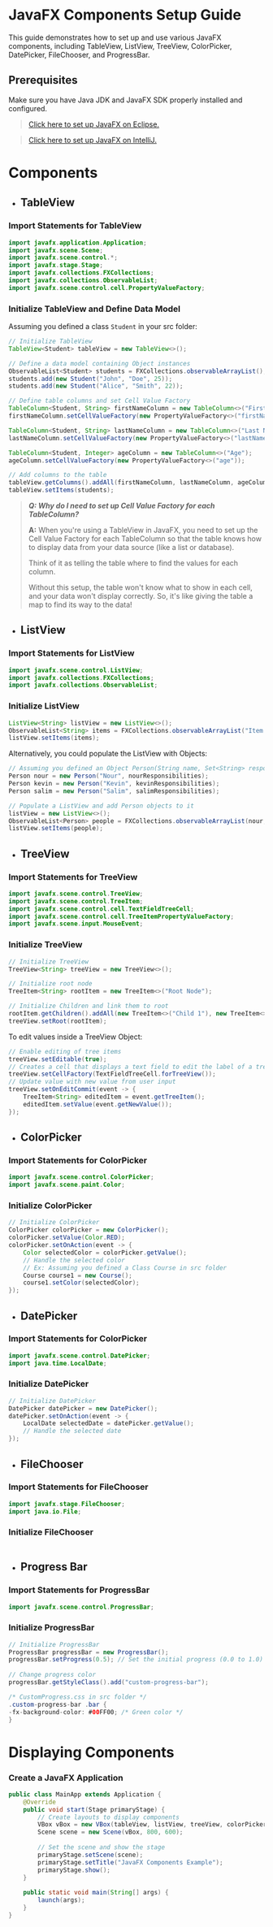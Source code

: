 # JavaFX Components Setup Guide

This guide demonstrates how to set up and use various JavaFX components, including TableView, ListView, TreeView, ColorPicker, DatePicker, FileChooser, and ProgressBar.

## Prerequisites

Make sure you have Java JDK and JavaFX SDK properly installed and configured.
> [Click here to set up JavaFX on Eclipse.](https://youtu.be/_7OM-cMYWbQ?si=3zCQW_okQbDViw5i)

> [Click here to set up JavaFX on IntelliJ.](https://youtu.be/Ope4icw6bVk?si=2Yvw1qQecSq64Bma)

# Components 

* ## TableView
### Import Statements for TableView

```java
import javafx.application.Application;
import javafx.scene.Scene;
import javafx.scene.control.*;
import javafx.stage.Stage;
import javafx.collections.FXCollections;
import javafx.collections.ObservableList;
import javafx.scene.control.cell.PropertyValueFactory;
```

### Initialize TableView and Define Data Model
Assuming you defined a class `Student` in your src folder:
```java
// Initialize TableView
TableView<Student> tableView = new TableView<>();

// Define a data model containing Object instances
ObservableList<Student> students = FXCollections.observableArrayList();
students.add(new Student("John", "Doe", 25));
students.add(new Student("Alice", "Smith", 22));

// Define table columns and set Cell Value Factory
TableColumn<Student, String> firstNameColumn = new TableColumn<>("First Name");
firstNameColumn.setCellValueFactory(new PropertyValueFactory<>("firstName"));

TableColumn<Student, String> lastNameColumn = new TableColumn<>("Last Name");
lastNameColumn.setCellValueFactory(new PropertyValueFactory<>("lastName"));

TableColumn<Student, Integer> ageColumn = new TableColumn<>("Age");
ageColumn.setCellValueFactory(new PropertyValueFactory<>("age"));

// Add columns to the table
tableView.getColumns().addAll(firstNameColumn, lastNameColumn, ageColumn);
tableView.setItems(students);
```
> **_Q: Why do I need to set up Cell Value Factory for each TableColumn?_**
> 
> **A:** When you're using a TableView in JavaFX, you need to set up the Cell Value Factory for each TableColumn so that the table knows how to display data from your data source (like a list or database). 
> 
> Think of it as telling the table where to find the values for each column.
> 
> Without this setup, the table won't know what to show in each cell, and your data won't display correctly. So, it's like giving the table a map to find its way to the data!

* ## ListView
### Import Statements for ListView
```java
import javafx.scene.control.ListView;
import javafx.collections.FXCollections;
import javafx.collections.ObservableList;
```

### Initialize ListView
```java 
ListView<String> listView = new ListView<>();
ObservableList<String> items = FXCollections.observableArrayList("Item 1", "Item 2", "Item 3");
listView.setItems(items);
```
Alternatively, you could populate the ListView with Objects: 
```java
// Assuming you defined an Object Person(String name, Set<String> responsibilities)
Person nour = new Person("Nour", nourResponsibilities);
Person kevin = new Person("Kevin", kevinResponsibilities);
Person salim = new Person("Salim", salimResponsibilities);

// Populate a ListView and add Person objects to it
listView = new ListView<>();
ObservableList<Person> people = FXCollections.observableArrayList(nour, kevin, salim);
listView.setItems(people);
```

* ## TreeView
### Import Statements for TreeView
```java
import javafx.scene.control.TreeView;
import javafx.scene.control.TreeItem;
import javafx.scene.control.cell.TextFieldTreeCell;
import javafx.scene.control.cell.TreeItemPropertyValueFactory;
import javafx.scene.input.MouseEvent;
```

### Initialize TreeView
```java
// Initialize TreeView
TreeView<String> treeView = new TreeView<>();

// Initialize root node
TreeItem<String> rootItem = new TreeItem<>("Root Node");

// Initialize Children and link them to root
rootItem.getChildren().addAll(new TreeItem<>("Child 1"), new TreeItem<>("Child 2"));
treeView.setRoot(rootItem);
```
To edit values inside a TreeView Object:
```java
// Enable editing of tree items
treeView.setEditable(true);
// Creates a cell that displays a text field to edit the label of a tree item
treeView.setCellFactory(TextFieldTreeCell.forTreeView());
// Update value with new value from user input
treeView.setOnEditCommit(event -> {
    TreeItem<String> editedItem = event.getTreeItem();
    editedItem.setValue(event.getNewValue());
});
```

* ## ColorPicker
### Import Statements for ColorPicker
```java
import javafx.scene.control.ColorPicker;
import javafx.scene.paint.Color;
```

### Initialize ColorPicker
```java
// Initialize ColorPicker
ColorPicker colorPicker = new ColorPicker();
colorPicker.setValue(Color.RED);
colorPicker.setOnAction(event -> {
    Color selectedColor = colorPicker.getValue();
    // Handle the selected color
    // Ex: Assuming you defined a Class Course in src folder
    Course course1 = new Course();
    course1.setColor(selectedColor);
});
```

* ## DatePicker
### Import Statements for ColorPicker
```java
import javafx.scene.control.DatePicker;
import java.time.LocalDate;
```

### Initialize DatePicker
```java
// Initialize DatePicker
DatePicker datePicker = new DatePicker();
datePicker.setOnAction(event -> {
    LocalDate selectedDate = datePicker.getValue();
    // Handle the selected date
});
```

* ## FileChooser
### Import Statements for FileChooser
```java
import javafx.stage.FileChooser;
import java.io.File;
```    

### Initialize FileChooser
```java
```

* ## Progress Bar
### Import Statements for ProgressBar
```java
import javafx.scene.control.ProgressBar;
```

### Initialize ProgressBar
```java
// Initialize ProgressBar
ProgressBar progressBar = new ProgressBar();
progressBar.setProgress(0.5); // Set the initial progress (0.0 to 1.0)
        
// Change progress color
progressBar.getStyleClass().add("custom-progress-bar");

/* CustomProgress.css in src folder */
.custom-progress-bar .bar {
-fx-background-color: #00FF00; /* Green color */
}
```

# Displaying Components
### Create a JavaFX Application
```java
public class MainApp extends Application {
    @Override
    public void start(Stage primaryStage) {
        // Create layouts to display components
        VBox vBox = new VBox(tableView, listView, treeView, colorPicker, datePicker, progressBar);
        Scene scene = new Scene(vBox, 800, 600);
        
        // Set the scene and show the stage
        primaryStage.setScene(scene);
        primaryStage.setTitle("JavaFX Components Example");
        primaryStage.show();
    }
    
    public static void main(String[] args) {
        launch(args);
    }
}
```